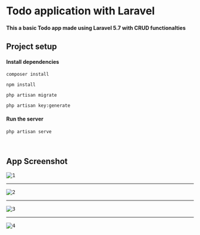 # Todo application with Laravel

#### This a basic Todo app made using Laravel 5.7 with CRUD functionalties

## Project setup

#### Install dependencies
```
composer install

npm install

php artisan migrate

php artisan key:generate 
```
#### Run the server
```
php artisan serve
```

<br>

## App Screenshot

<kbd>
  
![1](https://user-images.githubusercontent.com/42015613/55867777-f7b35500-5ba4-11e9-9bd3-bcf1f167a659.JPG)
  
</kbd>

<hr>

<kbd>

![2](https://user-images.githubusercontent.com/42015613/55867780-f97d1880-5ba4-11e9-9994-41052f515565.JPG)
  
</kbd>

<hr>

<kbd>
  
![3](https://user-images.githubusercontent.com/42015613/55867784-fb46dc00-5ba4-11e9-916d-1db13512ea4b.JPG)
  
</kbd>

<hr>

<kbd>
  
![4](https://user-images.githubusercontent.com/42015613/55867790-fda93600-5ba4-11e9-8e93-267b4a2b9c09.JPG)
  
</kbd>


